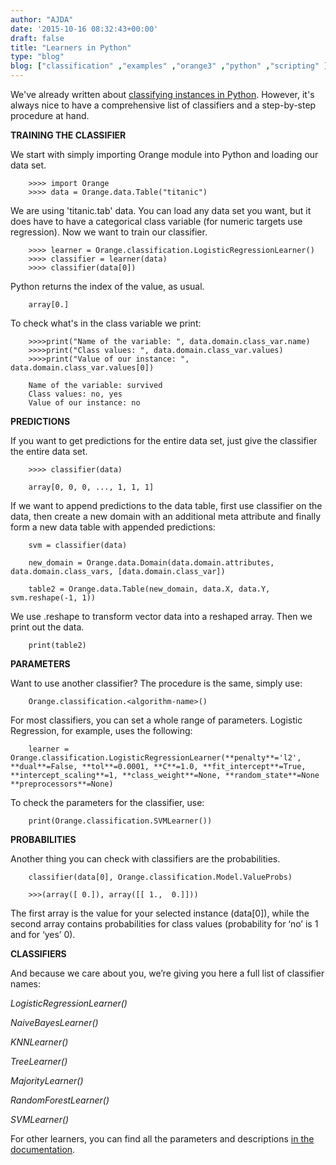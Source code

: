 ```yaml
---
author: "AJDA"
date: '2015-10-16 08:32:43+00:00'
draft: false
title: "Learners in Python"
type: "blog"
blog: ["classification" ,"examples" ,"orange3" ,"python" ,"scripting" ]
---
```


We've already written about [classifying instances in Python](/blog/2015/08/14/classifying-instances-with-orange-in-python/). However, it's always nice to have a comprehensive list of classifiers and a step-by-step procedure at hand.




**TRAINING THE CLASSIFIER**


We start with simply importing Orange module into Python and loading our data set.

```
    >>>> import Orange
    >>>> data = Orange.data.Table("titanic")
```

We are using 'titanic.tab' data. You can load any data set you want, but it does have to have a categorical class variable (for numeric targets use regression). Now we want to train our classifier.

```
    >>>> learner = Orange.classification.LogisticRegressionLearner()
    >>>> classifier = learner(data)
    >>>> classifier(data[0])
```

Python returns the index of the value, as usual.

```
    array[0.]
```

To check what's in the class variable we print:

```
    >>>>print("Name of the variable: ", data.domain.class_var.name)
    >>>>print("Class values: ", data.domain.class_var.values)
    >>>>print("Value of our instance: ", data.domain.class_var.values[0])
    
    Name of the variable: survived
    Class values: no, yes
    Value of our instance: no
```




**PREDICTIONS**


If you want to get predictions for the entire data set, just give the classifier the entire data set.

```
    >>>> classifier(data)
    
    array[0, 0, 0, ..., 1, 1, 1]
```

If we want to append predictions to the data table, first use classifier on the data, then create a new domain with an additional meta attribute and finally form a new data table with appended predictions:

```
    svm = classifier(data)
    
    new_domain = Orange.data.Domain(data.domain.attributes, data.domain.class_vars, [data.domain.class_var])
    
    table2 = Orange.data.Table(new_domain, data.X, data.Y, svm.reshape(-1, 1))
```

We use .reshape to transform vector data into a reshaped array. Then we print out the data.

```
    print(table2)
```




**PARAMETERS**


Want to use another classifier? The procedure is the same, simply use:

```
    Orange.classification.<algorithm-name>()
```

For most classifiers, you can set a whole range of parameters. Logistic Regression, for example, uses the following:

```
    learner = Orange.classification.LogisticRegressionLearner(**penalty**='l2', **dual**=False, **tol**=0.0001, **C**=1.0, **fit_intercept**=True, **intercept_scaling**=1, **class_weight**=None, **random_state**=None **preprocessors**=None)
```

To check the parameters for the classifier, use:

```
    print(Orange.classification.SVMLearner())
```




**PROBABILITIES**


Another thing you can check with classifiers are the probabilities.

```
    classifier(data[0], Orange.classification.Model.ValueProbs)
    
    >>>(array([ 0.]), array([[ 1.,  0.]]))
```

The first array is the value for your selected instance (data[0]), while the second array contains probabilities for class values (probability for ‘no’ is 1 and for ‘yes’ 0).




**CLASSIFIERS**


And because we care about you, we’re giving you here a full list of classifier names:

_LogisticRegressionLearner()_

_NaiveBayesLearner()_

_KNNLearner()_

_TreeLearner()_

_MajorityLearner()_

_RandomForestLearner()_

_SVMLearner()_



For other learners, you can find all the parameters and descriptions [in the documentation](https://docs.biolab.si/orange/3/data-mining-library/tutorial/classification.html).


